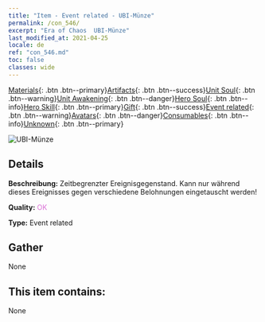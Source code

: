 ```yaml
---
title: "Item - Event related - UBI-​Münze"
permalink: /con_546/
excerpt: "Era of Chaos  UBI-​Münze"
last_modified_at: 2021-04-25
locale: de
ref: "con_546.md"
toc: false
classes: wide
---
```

 [Materials](/ItemsDE/){: .btn .btn--primary}[Artifacts](/ItemsDE/Artifacts/){: .btn .btn--success}[Unit Soul](/ItemsDE/UnitSoul/){: .btn .btn--warning}[Unit Awakening](/ItemsDE/UnitAwakening/){: .btn .btn--danger}[Hero Soul](/ItemsDE/HeroSoul/){: .btn .btn--info}[Hero Skill](/ItemsDE/HeroSkill/){: .btn .btn--primary}[Gift](/ItemsDE/Gift/){: .btn .btn--success}[Event related](/ItemsDE/Events/){: .btn .btn--warning}[Avatars](/ItemsDE/Avatars/){: .btn .btn--danger}[Consumables](/ItemsDE/Consumables/){: .btn .btn--info}[Unknown](/ItemsDE/Unknown/){: .btn .btn--primary}

 ![UBI-​Münze](/images/t/i_10032.png)

## Details
 **Beschreibung:** Zeitbegrenzter Ereignisgegenstand. Kann nur während dieses Ereignisses gegen verschiedene Belohnungen eingetauscht werden!

 **Quality:** <span style="color: #DA70D6">OK</span>

 **Type:** Event related

## Gather

  None

## This item contains:

  None


